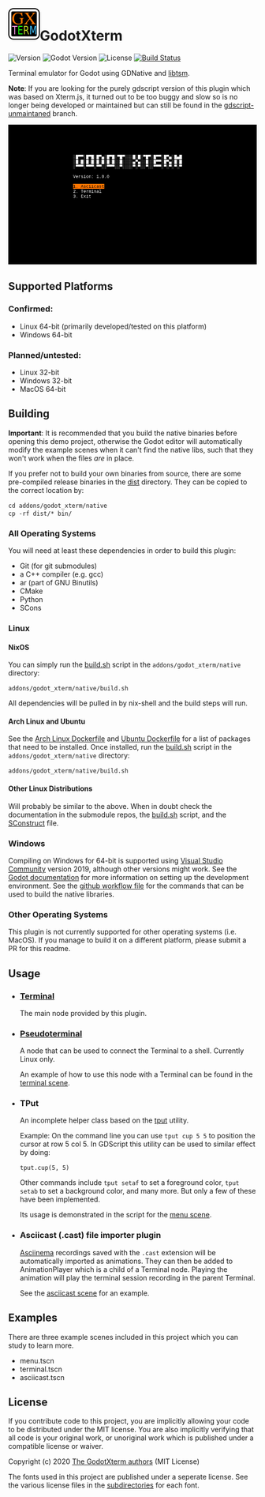 <img align="left" width="64" height="64" src="icon.png">

# GodotXterm 

![Version](https://img.shields.io/badge/version-0.1.0-orange.svg)
![Godot Version](https://img.shields.io/badge/godot-3.2+-blue.svg)
![License](https://img.shields.io/badge/license-MIT-green.svg)
[![Build Status](https://github.com/lihop/godot-xterm/workflows/build/badge.svg?branch=master)](https://github.com/lihop/godot-xterm/actions?query=branch%3Amaster)

Terminal emulator for Godot using GDNative and [libtsm](https://github.com/Aetf/libtsm).

**Note**: If you are looking for the purely gdscript version of this plugin which was based on Xterm.js, it turned out to be too buggy and slow so is no longer being developed or maintained but can still be found in the [gdscript-unmaintaned](https://github.com/lihop/godot-xterm/tree/gdscript-unmaintained) branch.

![Screenshot of Main Menu Scene](./docs/screenshot.png)

## Supported Platforms

### Confirmed:
- Linux 64-bit (primarily developed/tested on this platform)
- Windows 64-bit

### Planned/untested:
- Linux 32-bit
- Windows 32-bit
- MacOS 64-bit

## Building

**Important**: It is recommended that you build the native binaries before opening this demo project, otherwise the Godot editor will automatically modify the example scenes when it can't find the native libs, such that they won't work when the files _are_ in place.

If you prefer not to build your own binaries from source, there are some pre-compiled release binaries in the [dist] directory.
They can be copied to the correct location by:
```
cd addons/godot_xterm/native
cp -rf dist/* bin/
```

### All Operating Systems

You will need at least these dependencies in order to build this plugin:
- Git (for git submodules)
- a C++ compiler (e.g. gcc)
- ar (part of GNU Binutils)
- CMake
- Python
- SCons

### Linux

#### NixOS
You can simply run the [build.sh] script in the `addons/godot_xterm/native` directory:
```
addons/godot_xterm/native/build.sh
```
All dependencies will be pulled in by nix-shell and the build steps will run.

#### Arch Linux and Ubuntu
See the [Arch Linux Dockerfile](dockerfiles/archlinux) and [Ubuntu Dockerfile](dockerfiles/ubuntu) for a list of packages that need to be installed. Once installed, run the [build.sh] script in the `addons/godot_xterm/native` directory:
```
addons/godot_xterm/native/build.sh
```

#### Other Linux Distributions
Will probably be similar to the above. When in doubt check the documentation in the submodule repos, the [build.sh] script, and the [SConstruct] file.

### Windows
Compiling on Windows for 64-bit is supported using [Visual Studio Community](https://visualstudio.microsoft.com/vs/community/) version 2019, although other versions might work. See the [Godot documentation](https://docs.godotengine.org/en/stable/development/compiling/compiling_for_windows.html) for more information on setting up the development environment.
See the [github workflow file](.github/workflows/main.yml) for the commands that can be used to build the native libraries.

### Other Operating Systems
This plugin is not currently supported for other operating systems (i.e. MacOS). If you manage to build it on a different platform, please submit a PR for this readme.

## Usage

- ### [Terminal](addons/godot_xterm/nodes/terminal/README.md)
  The main node provided by this plugin.

- ### [Pseudoterminal](addons/godot_xterm/nodes/pseudoterminal/README.md)
  A node that can be used to connect the Terminal to a shell. Currently Linux only.

  An example of how to use this node with a Terminal can be found in the [terminal scene](examples/terminal).

- ### TPut
  An incomplete helper class based on the [tput](https://invisible-island.net/ncurses/man/tput.1.html) utility.

  Example: On the command line you can use `tput cup 5 5` to position the cursor at row 5 col 5.
  In GDScript this utility can be used to similar effect by doing:
  ```gdscript
  tput.cup(5, 5)
  ```
  Other commands include `tput setaf` to set a foreground color, `tput setab` to set a background color, and many more.
  But only a few of these have been implemented.

  Its usage is demonstrated in the script for the [menu scene](examples/menu). 

- ### Asciicast (.cast) file importer plugin
  [Asciinema](https://asciinema.org) recordings saved with the `.cast` extension will be automatically imported as animations. They can then be added to AnimationPlayer which is a child of a Terminal node. Playing the animation will play the terminal session recording in the parent Terminal.

  See the [asciicast scene](examples/asciicast) for an example.


## Examples
There are three example scenes included in this project which you can study to learn more.
- menu.tscn
- terminal.tscn
- asciicast.tscn

## License

If you contribute code to this project, you are implicitly allowing your code to be distributed under the MIT license.
You are also implicitly verifying that all code is your original work, or unoriginal work which is published under a compatible license or waiver.

Copyright (c) 2020 [The GodotXterm authors](https://github.com/lihop/godot-xterm/graphs/contributors) (MIT License)<br>

The fonts used in this project are published under a seperate license.
See the various license files in the [subdirectories](addons/godot_xterm/themes/fonts/) for each font.


[build.sh]: /addons/godot_xterm/native/build.sh
[dist]: /addons/godot_xterm/native/dist
[SConstruct]: /addons/godot_xterm/native/SConstruct
